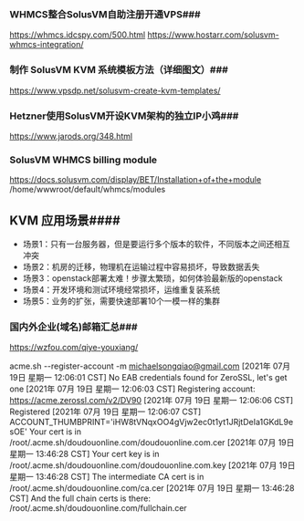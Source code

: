 ### WHMCS整合SolusVM自助注册开通VPS###
https://whmcs.idcspy.com/500.html
https://www.hostarr.com/solusvm-whmcs-integration/

### 制作 SolusVM KVM 系统模板方法（详细图文）###
https://www.vpsdp.net/solusvm-create-kvm-templates/

### Hetzner使用SolusVM开设KVM架构的独立IP小鸡###
https://www.jarods.org/348.html

### SolusVM WHMCS billing module ###
https://docs.solusvm.com/display/BET/Installation+of+the+module
/home/wwwroot/default/whmcs/modules

## KVM 应用场景####
* 场景1：只有一台服务器，但是要运行多个版本的软件，不同版本之间还相互冲突
* 场景2：机房的迁移，物理机在运输过程中容易损坏，导致数据丢失
* 场景3：openstack部署太难！步骤太繁琐，如何体验最新版的openstack
* 场景4：开发环境和测试环境经常损坏，运维重复装系统
* 场景5：业务的扩张，需要快速部署10个一模一样的集群

### 国内外企业(域名)邮箱汇总###
https://wzfou.com/qiye-youxiang/

acme.sh --register-account -m michaelsongqiao@gmail.com
[2021年 07月 19日 星期一 12:06:01 CST] No EAB credentials found for ZeroSSL, let's get one
[2021年 07月 19日 星期一 12:06:03 CST] Registering account: https://acme.zerossl.com/v2/DV90
[2021年 07月 19日 星期一 12:06:06 CST] Registered
[2021年 07月 19日 星期一 12:06:07 CST] ACCOUNT_THUMBPRINT='iHW8tVNqxOO4gVjw2ec0t1yt1JRjtDeIa1GKdL9esOE'
Your cert is in  /root/.acme.sh/doudouonline.com/doudouonline.com.cer
[2021年 07月 19日 星期一 13:46:28 CST] Your cert key is in  /root/.acme.sh/doudouonline.com/doudouonline.com.key
[2021年 07月 19日 星期一 13:46:28 CST] The intermediate CA cert is in  /root/.acme.sh/doudouonline.com/ca.cer
[2021年 07月 19日 星期一 13:46:28 CST] And the full chain certs is there:  /root/.acme.sh/doudouonline.com/fullchain.cer
